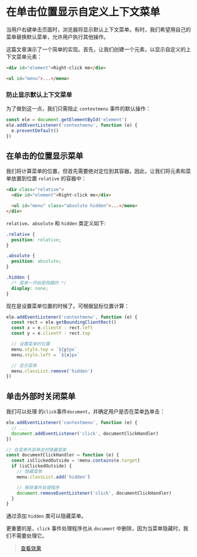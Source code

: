 # 在单击位置显示自定义上下文菜单

当用户右键单击页面时，浏览器将显示默认上下文菜单。有时，我们希望用自己的菜单替换默认菜单，允许用户执行其他操作。

这篇文章演示了一个简单的实现。首先，让我们创建一个元素，以显示自定义的上下文菜单元素：

```html
<div id="element">Right-click me</div>

<ul id="menu">...</menu>
```

### 防止显示默认上下文菜单

为了做到这一点，我们只需阻止 `contextmenu` 事件的默认操作：

```js
const ele = document.getElementById('element')
ele.addEventListener('contextmenu', function (e) {
  e.preventDefault()
})
```

## 在单击的位置显示菜单

我们将计算菜单的位置，但首先需要绝对定位到其容器。因此，让我们将元素和菜单放置到位置 `relative` 的容器中：

```html
<div class="relative">
  <div id="element">Right-click me</div>

  <ul id="menu" class="absolute hidden">...</menu>
</div>
```

`relative`、`absolute` 和 `hidden` 类定义如下:

```css
.relative {
  position: relative;
}

.absolute {
  position: absolute;
}

.hidden {
  /* 菜单一开始是隐藏的 */
  display: none;
}
```

现在是设置菜单位置的时候了。可根据鼠标位置计算：

```js
ele.addEventListener('contextmenu', function (e) {
  const rect = ele.getBoundingClientRect()
  const x = e.clientX - rect.left
  const y = e.clientY - rect.top

  // 设置菜单的位置
  menu.style.top = `${y}px`
  menu.style.left = `${x}px`

  // 显示菜单
  menu.classList.remove('hidden')
})
```

## 单击外部时关闭菜单

我们可以处理 的`click`事件`document`，并确定用户是否在菜单[外](https://htmldom.dev/detect-clicks-outside-of-an-element/)单击：

```js
ele.addEventListener('contextmenu', function (e) {
  // ...
  document.addEventListener('click', documentClickHandler)
})

// 在菜单外部单击时隐藏菜单
const documentClickHandler = function (e) {
  const isClickedOutside = !menu.contains(e.target)
  if (isClickedOutside) {
    // 隐藏菜单
    menu.classList.add('hidden')

    // 移除事件处理程序
    document.removeEventListener('click', documentClickHandler)
  }
}
```

通过添加 `hidden` 类可以隐藏菜单。

更重要的是，`click` 事件处理程序也从 `document` 中删除，因为当菜单隐藏时，我们不需要处理它。

> [查看效果](https://codepen.io/lio-zero/pen/qBjeXzJ)
